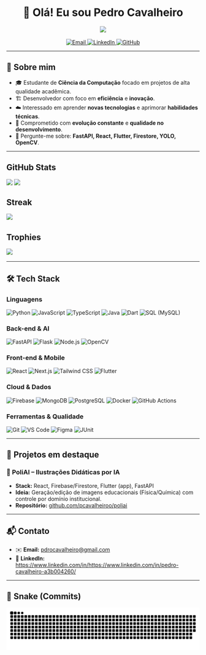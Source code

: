 <h1 align="center">👋 Olá! Eu sou <strong>Pedro Cavalheiro</strong></h1>

<p align="center">
  <a href="https://github.com/pcavalheiroo">
    <img src="https://readme-typing-svg.herokuapp.com?size=22&duration=3500&color=36BCF7&center=true&vCenter=true&width=750&lines=Desenvolvedor+Full+Stack+%7C+Ci%C3%AAncia+da+Computa%C3%A7%C3%A3o"/>
  </a>
</p>

<p align="center">
  <a href="mailto:pdrocavalheiro@gmail.com" target="_blank">
    <img alt="Email" src="https://img.shields.io/badge/Email-pdrocavalheiro%40gmail.com-DC4A3D?style=for-the-badge&logo=gmail&logoColor=white">
  </a>
  <a href="https://www.linkedin.com/in/pedro-cavalheiro-a3b004260/" target="_blank">
    <img alt="LinkedIn" src="https://img.shields.io/badge/LinkedIn-Pedro%20Cavalheiro-0A66C2?style=for-the-badge&logo=linkedin&logoColor=white">
  </a>
  <a href="https://github.com/pcavalheiroo?tab=repositories" target="_blank">
    <img alt="GitHub" src="https://img.shields.io/badge/GitHub-Repositórios-24292E?style=for-the-badge&logo=github&logoColor=white">
  </a>
</p>

---

## 🧭 Sobre mim
- 🎓 Estudante de **Ciência da Computação** focado em projetos de alta qualidade acadêmica.
- 🏗️ Desenvolvedor com foco em **eficiência** e **inovação**.
- ☁️ Interessado em aprender **novas tecnologias** e aprimorar **habilidades técnicas**.
- 🧪 Comprometido com **evolução constante** e **qualidade no desenvolvimento**.
- 💬 Pergunte-me sobre: **FastAPI, React, Flutter, Firestore, YOLO, OpenCV**.

---

## GitHub Stats
<p>
  <img height="165" src="https://github-readme-stats.vercel.app/api?username=pcavalheiroo&show_icons=true&theme=transparent&rank_icon=github" />
  <img height="165" src="https://github-readme-stats.vercel.app/api/top-langs/?username=pcavalheiroo&layout=compact&theme=transparent" />
</p>

## Streak
<p>
  <img height="165" src="https://streak-stats.demolab.com?user=pcavalheiroo&theme=transparent&date_format=j%20M%5B%20Y%5D" />
</p>

## Trophies
<p>
  <img src="https://github-profile-trophy.vercel.app/?username=pcavalheiroo&theme=onestar&no-frame=true&margin-w=10" />
</p>

---

## 🛠️ Tech Stack
<div>

  <h3>Linguagens</h3>
  <p>
    <img title="Python" height="40" src="https://cdn.jsdelivr.net/gh/devicons/devicon@latest/icons/python/python-original.svg"/>
    <img title="JavaScript" height="40" src="https://cdn.jsdelivr.net/gh/devicons/devicon@latest/icons/javascript/javascript-original.svg"/>
    <img title="TypeScript" height="40" src="https://cdn.jsdelivr.net/gh/devicons/devicon@latest/icons/typescript/typescript-original.svg"/>
    <img title="Java" height="40" src="https://cdn.jsdelivr.net/gh/devicons/devicon@latest/icons/java/java-original.svg"/>
    <img title="Dart" height="40" src="https://cdn.jsdelivr.net/gh/devicons/devicon@latest/icons/dart/dart-original.svg"/>
    <img title="SQL (MySQL)" height="40" src="https://cdn.jsdelivr.net/gh/devicons/devicon@latest/icons/mysql/mysql-original.svg"/>
  </p>

  <h3>Back-end & AI</h3>
  <p>
    <img title="FastAPI" height="40" src="https://cdn.jsdelivr.net/gh/devicons/devicon@latest/icons/fastapi/fastapi-original.svg"/>
    <img title="Flask" height="40" src="https://cdn.jsdelivr.net/gh/devicons/devicon@latest/icons/flask/flask-original.svg"/>
    <img title="Node.js" height="40" src="https://cdn.jsdelivr.net/gh/devicons/devicon@latest/icons/nodejs/nodejs-original.svg"/>
    <img title="OpenCV" height="40" src="https://cdn.jsdelivr.net/gh/devicons/devicon@latest/icons/opencv/opencv-original.svg"/>
  </p>

  <h3>Front-end & Mobile</h3>
  <p>
    <img title="React" height="40" src="https://cdn.jsdelivr.net/gh/devicons/devicon@latest/icons/react/react-original.svg"/>
    <img title="Next.js" height="40" src="https://cdn.jsdelivr.net/gh/devicons/devicon@latest/icons/nextjs/nextjs-original.svg"/>
    <img title="Tailwind CSS" height="40" src="https://cdn.jsdelivr.net/gh/devicons/devicon@latest/icons/tailwindcss/tailwindcss-original.svg"/>
    <img title="Flutter" height="40" src="https://cdn.jsdelivr.net/gh/devicons/devicon@latest/icons/flutter/flutter-original.svg"/>
  </p>

  <h3>Cloud & Dados</h3>
  <p>
    <img title="Firebase" height="40" src="https://cdn.jsdelivr.net/gh/devicons/devicon@latest/icons/firebase/firebase-plain.svg"/>
    <img title="MongoDB" height="40" src="https://cdn.jsdelivr.net/gh/devicons/devicon@latest/icons/mongodb/mongodb-original.svg"/>
    <img title="PostgreSQL" height="40" src="https://cdn.jsdelivr.net/gh/devicons/devicon@latest/icons/postgresql/postgresql-original.svg"/>
    <img title="Docker" height="40" src="https://cdn.jsdelivr.net/gh/devicons/devicon@latest/icons/docker/docker-original.svg"/>
    <img title="GitHub Actions" height="40" src="https://cdn.jsdelivr.net/gh/devicons/devicon@latest/icons/githubactions/githubactions-original.svg"/>
  </p>

  <h3>Ferramentas & Qualidade</h3>
  <p>
    <img title="Git" height="40" src="https://cdn.jsdelivr.net/gh/devicons/devicon@latest/icons/git/git-original.svg"/>
    <img title="VS Code" height="40" src="https://cdn.jsdelivr.net/gh/devicons/devicon@latest/icons/vscode/vscode-original.svg"/>
    <img title="Figma" height="40" src="https://cdn.jsdelivr.net/gh/devicons/devicon@latest/icons/figma/figma-original.svg"/>
    <img title="JUnit" height="40" src="https://cdn.jsdelivr.net/gh/devicons/devicon@latest/icons/java/java-original.svg"/>
  </p>

</div>


---

## 🚀 Projetos em destaque

### 🔹 PoliAI – Ilustrações Didáticas por IA
- **Stack:** React, Firebase/Firestore, Flutter (app), FastAPI
- **Ideia:** Geração/edição de imagens educacionais (Física/Química) com controle por domínio institucional.
- **Repositório:** [github.com/pcavalheiroo/poliai](https://github.com/pcavalheiroo/poli-ai)

---

## 📬 Contato
- ✉️ **Email:** pdrocavalheiro@gmail.com  
- 💼 **LinkedIn:** https://www.linkedin.com/in/https://www.linkedin.com/in/pedro-cavalheiro-a3b004260/

---

## 🐍 Snake (Commits)
<picture align="center">
  <source media="(prefers-color-scheme: dark)" srcset="https://raw.githubusercontent.com/mari4souza/mari4souza/output/github-contribution-grid-snake-dark.svg">
  <source media="(prefers-color-scheme: light)" srcset="https://raw.githubusercontent.com/mari4souza/mari4souza/output/github-contribution-grid-snake-dark.svg">
  <img align="center" alt="github contribution grid snake animation" src="https://raw.githubusercontent.com/mari4souza/mari4souza/output/github-contribution-grid-snake.svg">
</picture>
